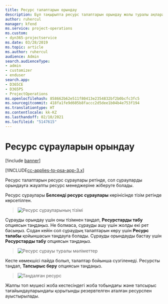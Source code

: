 ```yaml
---
title: Ресурс талаптарын орындау
description: Бұл тақырыпта ресурс талаптарын орындау жолы туралы ақпарат берілген.
author: ruhercul
manager: kfend
ms.service: project-operations
ms.custom:
- dyn365-projectservice
ms.date: 03/28/2019
ms.topic: article
ms.author: ruhercul
audience: Admin
search.audienceType:
- admin
- customizer
- enduser
search.app:
- D365CE
- D365PS
- ProjectOperations
ms.openlocfilehash: 858662b62e511f80413e2354832bf2b0bcfc3fc5
ms.sourcegitcommit: 418fa1fe9d605b8faccc2d5dee1b04b4e753f194
ms.translationtype: HT
ms.contentlocale: kk-KZ
ms.lasthandoff: 02/10/2021
ms.locfileid: "5147615"
---
```

# <a name="fulfilling-resource-requests"></a>Ресурс сұрауларын орындау

[!include [banner](../includes/psa-now-project-operations.md)]

[!INCLUDE[cc-applies-to-psa-app-3.x](../includes/cc-applies-to-psa-app-3x.md)]

Ресурс талаптарын ресурс сұраулары ретінде, сол сұрауларды орындауға жауапты ресурс менеджеріне жіберуге болады.

Ресурс сұраулары **Белсенді ресурс сұраулары** көрінісінде тізім ретінде көрсетілген.

> ![Ресурс сұрауларының тізімі](media/Resource-Management-image59.png)

Сұрауды орындау үшін оны тізімнен таңдап, **Ресурстарды табу** опциясын таңдаңыз. Не болмаса, сұрауды ашу үшін жолды екі рет басыңыз. Содан кейін сол сұраудың талаптарын көру үшін **Ресурс талабы** қойыншасын таңдауға болады. Сұрауды орындауды бастау үшін **Ресурстарды табу** опциясын таңдаңыз.

> ![Ресурс сұрауы туралы мәліметтер](media/Resource-Management-image60.png)

Кесте көмекшісі пайда болып, талаптар бойынша сүзгіленеді. Ресурсты таңдап, **Тапсырыс беру** опциясын таңдаңыз.

> ![Таңдалған ресурс](media/Resource-Management-image61.png)

Жалпы топ мүшесі жоба кестесіндегі жоба тобындағы және тапсырыс тағайындауларындағы қорытынды резервтелген аталған ресурспен ауыстырылады.
